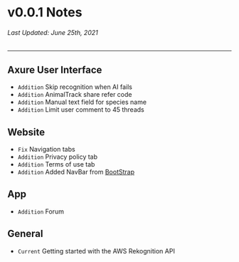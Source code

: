 # v0.0.1 Notes
###### Last Updated: June 25th, 2021
---
## Axure User Interface
- `Addition` Skip recognition when AI fails
- `Addition` AnimalTrack share refer code
- `Addition` Manual text field for species name
- `Addition` Limit user comment to 45 threads

## Website
- `Fix` Navigation tabs
- `Addition` Privacy policy tab
- `Addition` Terms of use tab
- `Addition` Added NavBar from [BootStrap]

## App
- `Addition` Forum

## General
- `Current` Getting started with the AWS Rekognition API

[BootStrap]: https://getbootstrap.com/docs/5.0/components/navbar/
